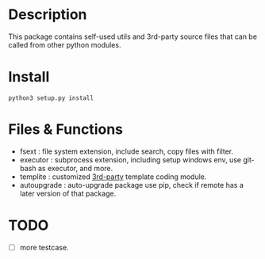 # Description

This package contains self-used utils and 3rd-party source files that can be called from other python modules.

# Install

```
python3 setup.py install
```

# Files & Functions

- fsext : file system extension, include search, copy files with filter.
- executor : subprocess extension, including setup windows env, use git-bash as executor, and more.
- templite : customized [3rd-party](https://pypi.org/project/templite/) template coding module.
- autoupgrade : auto-upgrade package use pip, check if remote has a later version of that package.

# TODO

- [ ] more testcase.